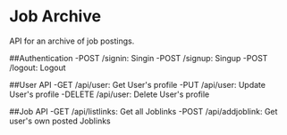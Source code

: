 # Job Archive

API for an archive of job postings.

##Authentication
-POST /signin: Singin
-POST /signup: Singup
-POST /logout: Logout

##User API
-GET /api/user: Get User's profile
-PUT /api/user: Update User's profile
-DELETE /api/user: Delete User's profile

##Job API
-GET /api/listlinks: Get all Joblinks
-POST /api/addjoblink: Get user's own posted Joblinks
